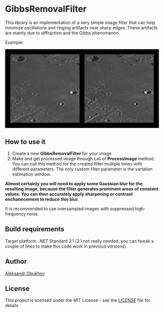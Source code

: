 # GibbsRemovalFilter

This library is an implementation of a very simple image filter that can help minimize oscillations and ringing artifacts near sharp edges. These artifacts are mainly due to diffraction and the Gibbs phenomenon.

Example:

![Example](example.png)

## How to use it

1. Create a new **GibbsRemovalFilter** for your image
2. Make and get processed image through call of **ProcessImage** method. You can call this method for the created filter multiple times with different parameters. The only custom filter parameter is the variation estimation window.

**Almost certainly you will need to apply some Gaussian blur for the resulting image, because the filter generates prominent areas of constant values. You can then accurately apply sharpening or contrast enchanecement to reduce this blur.**

It is recommended to use oversampled images with suppressed high-frequency noise.

## Build requirements

Target platform: .NET Standard 2.1 (2.1 not really needed, you can tweak a couple of lines to make this code work in previous versions)

## Author

[Aleksandr Obukhov](https://github.com/aleksandrrr-ob)

## License

This project is licensed under the MIT License - see the [LICENSE](LICENSE) file for details
